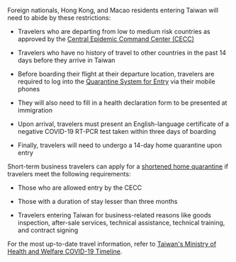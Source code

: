 Foreign nationals, Hong Kong, and Macao residents entering Taiwan will need to abide by these restrictions:

- Travelers who are departing from low to medium risk countries as approved by the [Central Epidemic Command Center (CECC)](https://www.cdc.gov.tw/En/Bulletin/Detail/pevkg6JalT40I4uB6wAWcg?typeid=158)

- Travelers who have no history of travel to other countries in the past 14 days before they arrive in Taiwan

- Before boarding their flight at their departure location, travelers are required to log into the [Quarantine System for Entry](https://hdhq.mohw.gov.tw/) via their mobile phones

- They will also need to fill in a health declaration form to be presented at immigration

- Upon arrival, travelers must present an English-language certificate of a negative COVID-19 RT-PCR test taken within three days of boarding

- Finally, travelers will need to undergo a 14-day home quarantine upon entry

Short-term business travelers can apply for a [shortened home quarantine](https://covid19.mohw.gov.tw/en/cp-4868-54558-206.html) if travelers meet the following requirements:

- Those who are allowed entry by the CECC

- Those with a duration of stay lesser than three months

- Travelers entering Taiwan for business-related reasons like goods inspection, after-sale services, technical assistance, technical training, and contract         signing

For the most up-to-date travel information, refer to [Taiwan's Ministry of Health and Welfare COVID-19 Timeline](https://covid19.mohw.gov.tw/en/sp-timeline0-206.html).
